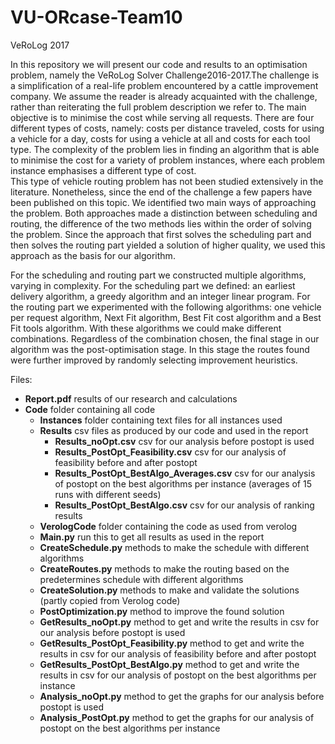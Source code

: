 # VU-ORcase-Team10
VeRoLog 2017

In this repository we will present our code and results to an optimisation problem, namely the VeRoLog Solver Challenge2016-2017.The challenge is a simplification of a real-life problem encountered by a cattle improvement company. We assume the reader is already acquainted with the challenge, rather than reiterating the full problem description we refer to.
The main objective is to minimise the cost while serving all requests. There are four different types of costs, namely: costs per distance traveled, costs for using a vehicle for a day, costs for using a vehicle at all and costs for each tool type. The complexity of the problem lies in finding an algorithm that is able to minimise the cost for a variety of problem instances, where each problem instance emphasises a different type of cost.  
This type of vehicle routing problem has not been studied extensively in the literature. Nonetheless, since the end of the challenge a few papers have been published on this topic. We identified two main ways of approaching the problem. Both approaches made a distinction between scheduling and routing, the difference of the two methods lies within the order of solving the problem. Since the approach that first solves the scheduling part and then solves the routing part yielded a solution of higher quality, we used this approach as the basis for our algorithm.
  
For the scheduling and routing part we constructed multiple algorithms, varying in complexity. For the scheduling part we defined: an earliest delivery algorithm, a greedy algorithm and an integer linear program. For the routing part we experimented with the following algorithms: one vehicle per request algorithm, Next Fit algorithm, Best Fit cost algorithm and a Best Fit tools algorithm. With these algorithms we could make different combinations. Regardless of the combination chosen, the final stage in our algorithm was the post-optimisation stage. In this stage the routes found were further improved by randomly selecting improvement heuristics. 

Files:
- **Report.pdf**                        results of our research and calculations
- **Code**                              folder containing all code
  - **Instances**                           folder containing text files for all instances used
  - **Results**                             csv files as produced by our code and used in the report
    - **Results_noOpt.csv**                     csv for our analysis before postopt is used
    - **Results_PostOpt_Feasibility.csv**       csv for our analysis of feasibility before and after postopt
    - **Results_PostOpt_BestAlgo_Averages.csv** csv for our analysis of postopt on the best algorithms per instance (averages of 15 runs with different seeds)
    - **Results_PostOpt_BestAlgo.csv**          csv for our analysis of ranking results
  - **VerologCode**                         folder containing the code as used from verolog
  - **Main.py**                             run this to get all results as used in the report
  - **CreateSchedule.py**                   methods to make the schedule with different algorithms
  - **CreateRoutes.py**                     methods to make the routing based on the predetermines schedule with different algorithms
  - **CreateSolution.py**                   methods to make and validate the solutions (partly copied from Verolog code)
  - **PostOptimization.py**                 method to improve the found solution
  - **GetResults_noOpt.py**                 method to get and write the results in csv for our analysis before postopt is used
  - **GetResults_PostOpt_Feasibility.py**   method to get and write the results in csv for our analysis of feasibility before and after postopt
  - **GetResults_PostOpt_BestAlgo.py**      method to get and write the results in csv for our analysis of postopt on the best algorithms per instance
  - **Analysis_noOpt.py**                   method to get the graphs for our analysis before postopt is used
  - **Analysis_PostOpt.py**                 method to get the graphs for our analysis of postopt on the best algorithms per instance
